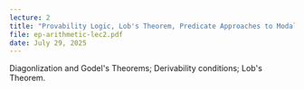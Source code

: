 ```yaml
---
lecture: 2
title: "Provability Logic, Lob's Theorem, Predicate Approaches to Modality"
file: ep-arithmetic-lec2.pdf  
date: July 29, 2025  
---
```


Diagonlization and Godel's Theorems; Derivability conditions; Lob's Theorem.



